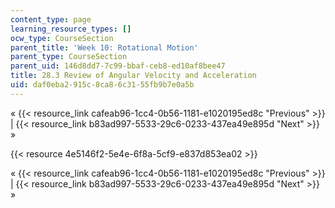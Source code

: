 ```yaml
---
content_type: page
learning_resource_types: []
ocw_type: CourseSection
parent_title: 'Week 10: Rotational Motion'
parent_type: CourseSection
parent_uid: 146d8dd7-7c99-bbaf-ceb8-ed10af8bee47
title: 28.3 Review of Angular Velocity and Acceleration
uid: daf0eba2-915c-8ca8-6c31-55fb9b7e0a5b
---
```


« {{< resource_link cafeab96-1cc4-0b56-1181-e1020195ed8c "Previous" >}} | {{< resource_link b83ad997-5533-29c6-0233-437ea49e895d "Next" >}} »

{{< resource 4e5146f2-5e4e-6f8a-5cf9-e837d853ea02 >}}

« {{< resource_link cafeab96-1cc4-0b56-1181-e1020195ed8c "Previous" >}} | {{< resource_link b83ad997-5533-29c6-0233-437ea49e895d "Next" >}} »